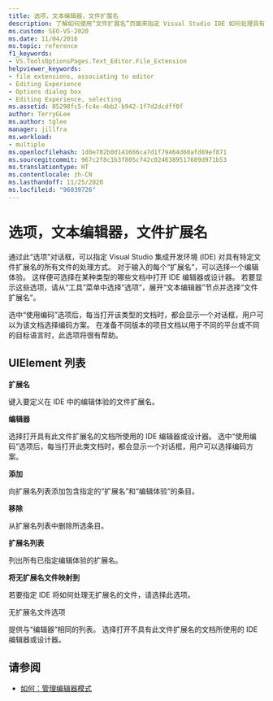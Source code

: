 ```yaml
---
title: 选项，文本编辑器，文件扩展名
description: 了解如何使用“文件扩展名”页面来指定 Visual Studio IDE 如何处理具有某些文件扩展名的所有文件。
ms.custom: SEO-VS-2020
ms.date: 11/04/2016
ms.topic: reference
f1_keywords:
- VS.ToolsOptionsPages.Text_Editor.File_Extension
helpviewer_keywords:
- file extensions, associating to editor
- Editing Experience
- Options dialog box
- Editing Experience, selecting
ms.assetid: 05298fc5-fc4e-4bb2-b942-1f7d2dcdff0f
author: TerryGLee
ms.author: tglee
manager: jillfra
ms.workload:
- multiple
ms.openlocfilehash: 1d0e782b0d141666ca7d1f79464d60afd89ef871
ms.sourcegitcommit: 967c2f8c1b3f805cf42c0246389517689d971b53
ms.translationtype: HT
ms.contentlocale: zh-CN
ms.lasthandoff: 11/25/2020
ms.locfileid: "96039726"
---
```

# <a name="options-text-editor-file-extension"></a>选项，文本编辑器，文件扩展名

通过此“选项”对话框，可以指定 Visual Studio 集成开发环境 (IDE) 对具有特定文件扩展名的所有文件的处理方式。 对于输入的每个“扩展名”，可以选择一个编辑体验。 这样便可选择在某种类型的哪些文档中打开 IDE 编辑器或设计器。 若要显示这些选项，请从“工具”菜单中选择“选项”，展开“文本编辑器”节点并选择“文件扩展名”。

选中“使用编码”选项后，每当打开该类型的文档时，都会显示一个对话框，用户可以为该文档选择编码方案。 在准备不同版本的项目文档以用于不同的平台或不同的目标语言时，此选项将很有帮助。

## <a name="uielement-list"></a>UIElement 列表

**扩展名**

键入要定义在 IDE 中的编辑体验的文件扩展名。

**编辑器**

选择打开具有此文件扩展名的文档所使用的 IDE 编辑器或设计器。 选中“使用编码”选项后，每当打开此类文档时，都会显示一个对话框，用户可以选择编码方案。

**添加**

向扩展名列表添加包含指定的“扩展名”和“编辑体验”的条目。

**移除**

从扩展名列表中删除所选条目。

**扩展名列表**

列出所有已指定编辑体验的扩展名。

**将无扩展名文件映射到**

若要指定 IDE 将如何处理无扩展名的文件，请选择此选项。

无扩展名文件选项

提供与“编辑器”相同的列表。 选择打开不具有此文件扩展名的文档所使用的 IDE 编辑器或设计器。

## <a name="see-also"></a>请参阅

- [如何：管理编辑器模式](../../ide/how-to-manage-editor-modes.md)
